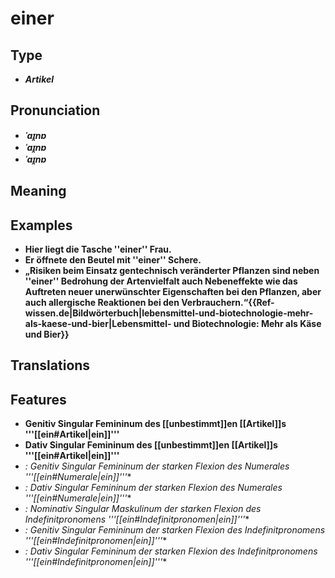 # einer 
## Type 
- _**Artikel**_ 
## Pronunciation 
- _**ˈaɪ̯nɐ**_ 
- _**ˈaɪ̯nɐ**_ 
- _**ˈaɪ̯nɐ**_ 
## Meaning 
## Examples 
- **Hier liegt die Tasche ''einer'' Frau.** 
- **Er öffnete den Beutel mit ''einer'' Schere.** 
- **„Risiken beim Einsatz gentechnisch veränderter Pflanzen sind neben ''einer'' Bedrohung der Artenvielfalt auch Nebeneffekte wie das Auftreten neuer unerwünschter Eigenschaften bei den Pflanzen, aber auch allergische Reaktionen bei den Verbrauchern.“<ref>{{Ref-wissen.de|Bildwörterbuch|lebensmittel-und-biotechnologie-mehr-als-kaese-und-bier|Lebensmittel- und Biotechnologie: Mehr als Käse und Bier}}</ref>** 
## Translations 
## Features 
- **Genitiv Singular Femininum des [[unbestimmt]]en [[Artikel]]s '''[[ein#Artikel|ein]]'''** 
- **Dativ Singular Femininum des [[unbestimmt]]en [[Artikel]]s '''[[ein#Artikel|ein]]'''** 
- **:* Genitiv Singular Femininum der starken Flexion des Numerales '''[[ein#Numerale|ein]]'''** 
- **:* Dativ Singular Femininum der starken Flexion des Numerales '''[[ein#Numerale|ein]]'''** 
- **:* Nominativ Singular Maskulinum der starken Flexion des Indefinitpronomens '''[[ein#Indefinitpronomen|ein]]'''** 
- **:* Genitiv Singular Femininum der starken Flexion des Indefinitpronomens '''[[ein#Indefinitpronomen|ein]]'''** 
- **:* Dativ Singular Femininum der starken Flexion des Indefinitpronomens '''[[ein#Indefinitpronomen|ein]]'''** 
